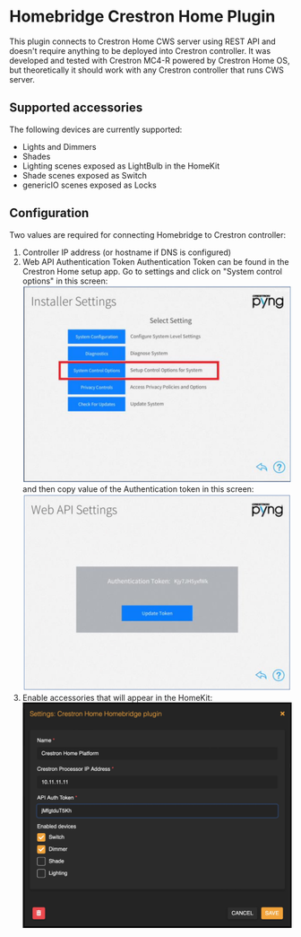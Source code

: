 
# Homebridge Crestron Home Plugin

This plugin connects to Crestron Home CWS server using REST API and doesn't require anything to be deployed into Crestron controller. It was developed and tested with Crestron MC4-R powered by Crestron Home OS, but theoretically it should work with any Crestron controller that runs CWS server.

## Supported accessories
The following devices are currently supported:
* Lights and Dimmers
* Shades
* Lighting scenes exposed as LightBulb in the HomeKit
* Shade scenes exposed as Switch 
* genericIO scenes exposed as Locks

## Configuration
Two values are required for connecting Homebridge to Crestron controller:
1. Controller IP address (or hostname if DNS is configured)
2. Web API Authentication Token
   Authentication Token can be found in the Crestron Home setup app. Go to settings and click on "System control options" in this screen:
   ![alt text](img/installer-setting.jpg)
   and then copy value of the Authentication token in this screen:
   ![alt text](img/api-token.jpg)
3. Enable accessories that will appear in the HomeKit:
   ![alt text](img/config.jpg)
   

